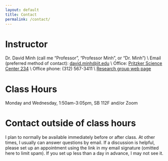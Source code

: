 ```yaml
---
layout: default
title: Contact
permalink: /contact/
---
```


# Instructor

Dr. David Minh (call me “Professor”, “Professor Minh”, or “Dr. Minh”) \\
Email (preferred method of contact): <david.minh@iit.edu> \\
Office: [Pritzker Science Center 234](http://mypages.iit.edu/~dminh/Computational_Chemical_Biology/Visit.html) \\
Office phone: (312) 567-3411 \\
[Research group web page](https://ccbatiit.github.io/)

# Class Hours

Monday and Wednesday, 1:50am-3:05pm, SB 112F and/or Zoom

# Contact outside of class hours

I plan to normally be available immediately before or after class. At other times, I usually can answer questions by email. If a discussion is helpful, please set up an appointment using the link in my email signature (omitted here to limit spam). If you set up less than a day in advance, I may not see it.
